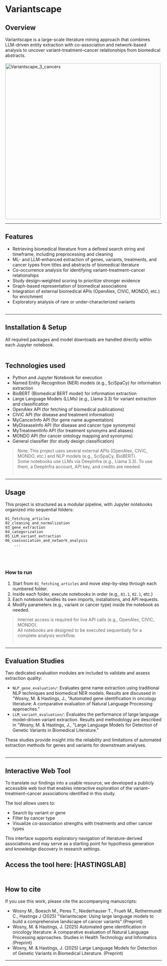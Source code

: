 # Variantscape

## Overview
Variantscape is a large-scale literature mining approach that combines LLM-driven entity extraction with co-association and network-based analysis to uncover variant–treatment–cancer relationships from biomedical abstracts.<br><br>
<img width="500" alt="Variantscape_3_cancers" src="https://github.com/user-attachments/assets/2efa2769-6ab3-4f12-82ed-9a94c0ae7e63" />

---
## Features
- Retrieving biomedical literature from a defined search string and timeframe, including preprocessing and cleaning
- ML- and LLM-enhanced extraction of genes, variants, treatments, and cancer types from titles and abstracts of biomedical literature
- Co-occurrence analysis for identifying variant–treatment–cancer relationships  
- Study design–weighted scoring to prioritize stronger evidence  
- Graph-based representation of biomedical associations  
- Integration of external biomedical APIs (OpenAlex, CIViC, MONDO, etc.) for enrichment  
- Exploratory analysis of rare or under-characterized variants
<br><br>

---
## Installation & Setup

All required packages and model downloads are handled directly within each Jupyter notebook.
<br><br>

## Technologies used
- Python and Jupyter Notebook for execution
- Named Entity Recognition (NER) models (e.g., SciSpaCy) for information extraction
- BioBERT (Biomedical BERT model) for information extraction
- Large Language Models (LLMs) (e.g., Llama 3.3) for variant extraction and classification
- OpenAlex API (for fetching of biomedical publications)
- CIViC API (for disease and treatment information)
- MyCancerInfo API (for gene name augmentation)
- MyDiseaseInfo API (for disease and cancer type synonyms)
- MyTreatmentInfo API (for treatment synonyms and aliases)
- MONDO API (for cancer ontology mapping and synonyms)
- General classifier (for study design classification)

> Note: This project uses several external APIs (OpenAlex, CIViC, MONDO, etc.) and NLP models (e.g., SciSpaCy, BioBERT).  
> Some notebooks use LLMs via DeepInfra (e.g., Llama 3.3). To use them, a DeepInfra account, API key, and credits are needed.
<br><br>
---

## Usage
This project is structured as a modular pipeline, with Jupyter notebooks organized into sequential folders:

```
01_fetching_articles
02_cleaning_and_normalization
03_gene_extraction
04_categorization
05_LLM_variant_extraction
06_coassociation_and_network_analysis
    ...
```
<br><br>

### How to run
1. Start from `01_fetching_articles` and move step-by-step through each numbered folder.
2. Inside each folder, execute notebooks in order (e.g., `01.1`, `02.1`, etc.)
3. Each notebook handles its own imports, installations, and API requests.
4. Modify parameters (e.g., variant or cancer type) inside the notebook as needed.

> Internet access is required for live API calls (e.g., OpenAlex, CIViC, MONDO).  
> All notebooks are designed to be executed sequentially for a complete analysis workflow.
<br><br>
---
## Evaluation Studies

Two dedicated evaluation modules are included to validate and assess extraction quality:
- `NLP_gene_evaluation/`: Evaluates gene name extraction using traditional NLP techniques and biomedical NER models. Results are discussed in "Wosny, M. & Hastings, J., "Automated gene identification in oncology literature: A comparative evaluation of Natural Language Processing approaches."
- `LLM_variant_evaluation/`: Evaluates the performance of large language model–driven variant extraction. Results and methodology are described in "Wosny, M. & Hastings, J., "Large Language Models for Detection of Genetic Variants in Biomedical Literature."


These studies provide insight into the reliability and limitations of automated extraction methods for genes and variants for downstream analyses.
<br><br>

---

## Interactive Web Tool

To translate our findings into a usable resource, we developed a publicly accessible web tool that enables interactive exploration of the variant–treatment–cancer associations identified in this study.

The tool allows users to:
- Search by variant or gene  
- Filter by cancer type  
- Visualize co-association strengths with treatments and other cancer types

This interface supports exploratory navigation of literature-derived associations and may serve as a starting point for hypothesis generation and knowledge discovery in research settings.

Access the tool here: **[HASTINGSLAB]**
<br><br>
---

## How to cite

If you use this work, please cite the accompanying manuscripts:

- Wosny M., Boesch M., Peres T., Niederhauser T., Frueh M., Rothermundt C., Hastings J (2025) "Variantscape: Using large language models to build a comprehensive landscape of cancer variants" (Preprint)
- Wosny, M. & Hastings, J. (2025) Automated gene identification in oncology literature: A comparative evaluation of Natural Language Processing approaches. Studies in Health Technology and Informatics (Preprint)
- Wosny, M. & Hastings, J. (2025) Large Language Models for Detection of Genetic Variants in Biomedical Literature. (Preprint)

---
